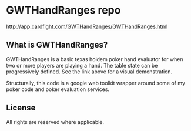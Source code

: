 # GWTHandRanges repo

http://app.cardfight.com/GWTHandRanges/GWTHandRanges.html

## What is GWTHandRanges?
GWTHandRanges is a basic texas holdem poker hand evaluator for when two or more players are playing a hand.  The table state can be progressively defined.  See the link above for a visual demonstration.

Structurally, this code is a google web toolkit wrapper around some of my poker code and poker evaluation services.  


## License 
All rights are reserved where applicable.


